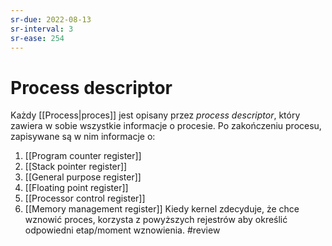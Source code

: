 ```yaml
---
sr-due: 2022-08-13
sr-interval: 3
sr-ease: 254
---
```


# Process descriptor
Każdy [[Process|proces]] jest opisany przez *process descriptor*, który zawiera w sobie wszystkie informacje o procesie. Po zakończeniu procesu, zapisywane są w nim informacje o:
1. [[Program counter register]] 
2. [[Stack pointer register]]
3. [[General purpose register]]
4. [[Floating point register]]
5. [[Processor control register]]
6. [[Memory management register]] 
Kiedy kernel zdecyduje, że chce wznowić proces, korzysta z powyższych rejestrów aby określić odpowiedni etap/moment wznowienia. 
#review
